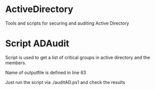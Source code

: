 # ActiveDirectory
Tools and scripts for securing and auditing Active Directory

# Script ADAudit
Script is used to get a list of critical groups in active directory and the members.

Name of outputfile is defined in line 63

Just run the script via ./auditAD.ps1 and check the results
